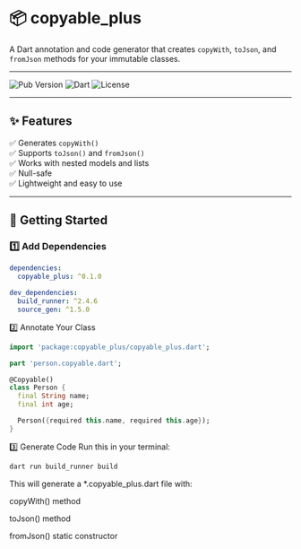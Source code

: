 # 📦 copyable_plus

A Dart annotation and code generator that creates `copyWith`, `toJson`, and `fromJson` methods for your immutable classes.

---

![Pub Version](https://img.shields.io/pub/v/copyable_plus)
![Dart](https://img.shields.io/badge/dart-%5E3.0-blue)
![License](https://img.shields.io/badge/license-MIT-green)

---

## ✨ Features

✅ Generates `copyWith()`  
✅ Supports `toJson()` and `fromJson()`  
✅ Works with nested models and lists  
✅ Null-safe  
✅ Lightweight and easy to use

---

## 🚀 Getting Started

### 1️⃣ Add Dependencies

```yaml
dependencies:
  copyable_plus: ^0.1.0

dev_dependencies:
  build_runner: ^2.4.6
  source_gen: ^1.5.0
```
2️⃣ Annotate Your Class
```dart
import 'package:copyable_plus/copyable_plus.dart';

part 'person.copyable.dart';

@Copyable()
class Person {
  final String name;
  final int age;

  Person({required this.name, required this.age});
}
```

3️⃣ Generate Code
Run this in your terminal:

```bash
dart run build_runner build
```

This will generate a *.copyable_plus.dart file with:

copyWith() method

toJson() method

fromJson() static constructor